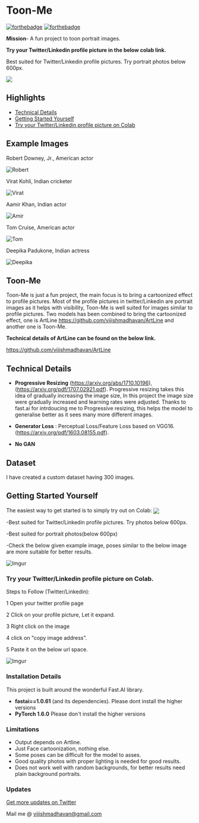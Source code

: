 # Toon-Me

[![forthebadge](https://forthebadge.com/images/badges/open-source.svg)](http://forthebadge.com)
[![forthebadge](https://forthebadge.com/images/badges/built-with-love.svg)](http://forthebadge.com)

**Mission**- A fun project to toon portrait images.

**Try your Twitter/Linkedin profile picture in the below colab link.**

Best suited for Twitter/Linkedin profile pictures. Try portrait photos below 600px.

[<img src="https://colab.research.google.com/assets/colab-badge.svg" align="center">](https://colab.research.google.com/github/vijishmadhavan/Light-Up/blob/master/Toon_Me_(Try_it_on_Colab).ipynb)

## Highlights
- [Technical Details](#Technical-Details)
- [Getting Started Yourself](#Getting-Started-Yourself)
- [Try your Twitter/Linkedin profile picture on Colab](#Try-your-Twitter/Linkedin-profile-picture-on-Colab)



## Example Images

Robert Downey, Jr., American actor

![Robert](https://i.imgur.com/CmMlzER.jpg)

Virat Kohli, Indian cricketer

![Virat](https://i.imgur.com/TcGTNgV.jpg)

Aamir Khan, Indian actor

![Amir](https://i.imgur.com/G7z6k2M.jpg)

Tom Cruise, American actor

![Tom](https://i.imgur.com/gSmZIPs.jpg)

Deepika Padukone, Indian actress

![Deepika](https://i.imgur.com/WOwjOsL.jpg)


## Toon-Me

Toon-Me is just a fun project, the main focus is to bring a cartoonized effect to profile pictures. Most of the profile pictures in twitter/Linkedin are portrait images as it helps with visibility, Toon-Me is well suited for images similar to profile pictures. Two models has been combined to bring the cartoonized effect, one is ArtLine https://github.com/vijishmadhavan/ArtLine and another one is Toon-Me.

**Technical details of ArtLine can be found on the below link.**

https://github.com/vijishmadhavan/ArtLine

## Technical Details

* **Progressive Resizing** (https://arxiv.org/abs/1710.10196),(https://arxiv.org/pdf/1707.02921.pdf). Progressive resizing takes this idea of gradually increasing the image size, In this project the image size were gradually increased and learning rates were adjusted. Thanks to fast.ai for intrdoucing me to Progressive resizing, this helps the model to generalise better as it sees many more different images.

* **Generator Loss** :  Perceptual Loss/Feature Loss based on VGG16. (https://arxiv.org/pdf/1603.08155.pdf).

* **No GAN** 

## Dataset

I have created a custom dataset having 300 images. 

## Getting Started Yourself

The easiest way to get started is to simply try out on Colab: [<img src="https://colab.research.google.com/assets/colab-badge.svg" align="center">](https://colab.research.google.com/github/vijishmadhavan/Light-Up/blob/master/Toon_Me_(Try_it_on_Colab).ipynb)

-Best suited for Twitter/Linkedin profile pictures. Try photos below 600px.

-Best suited for portrait photos(below 600px)

-Check the below given example image, poses similar to the below image are more suitable for better results.

![Imgur](https://i.imgur.com/OsqEEpR.jpg)

### Try your Twitter/Linkedin profile picture on Colab.

Steps to Follow (Twitter/Linkedin):

1 Open your twitter profile page

2 Click on your profile picture, Let it expand.

3 Right click on the image

4 click on "copy image address".

5 Paste it on the below url space.

![Imgur](https://i.imgur.com/rDjaWjx.jpg)

### Installation Details

This project is built around the wonderful Fast.AI library.

- **fastai==1.0.61** (and its dependencies).  Please dont install the higher versions
- **PyTorch 1.6.0** Please don't install the higher versions

### Limitations

- Output depends on Artline.
- Just Face cartoonization, nothing else.
- Some poses can be difficult for the model to asses.
- Good quality photos with proper lighting is needed for good results.
- Does not work well with random backgrounds, for better results need plain background portraits.


### Updates

[Get more updates on Twitter](https://twitter.com/Vijish68859437)

Mail me @ vijishmadhavan@gmail.com



